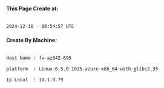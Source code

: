
   
#### This Page Create at:

```bash

2024-12-10 - 06:54:57 UTC

```

#### Create By Machine:

```bash

Host Name : fv-az842-695

platform  : Linux-6.5.0-1025-azure-x86_64-with-glibc2.35

Ip Local  : 10.1.0.79

```


